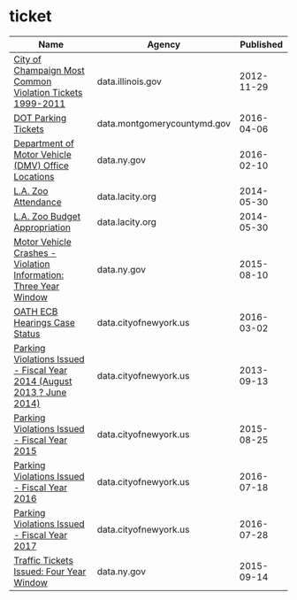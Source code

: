 # ticket

Name | Agency | Published
---- | ---- | ---------
[City of Champaign Most Common Violation Tickets 1999-2011](../datasets/nnhd-ku5t.md) | data.illinois.gov | 2012-11-29
[DOT Parking Tickets](../datasets/uyb2-cfmc.md) | data.montgomerycountymd.gov | 2016-04-06
[Department of Motor Vehicle (DMV) Office Locations](../datasets/9upz-c7xg.md) | data.ny.gov | 2016-02-10
[L.A. Zoo Attendance](../datasets/3gwn-arjr.md) | data.lacity.org | 2014-05-30
[L.A. Zoo Budget Appropriation](../datasets/jpdu-8y8k.md) | data.lacity.org | 2014-05-30
[Motor Vehicle Crashes - Violation Information: Three Year Window](../datasets/abfj-y7uq.md) | data.ny.gov | 2015-08-10
[OATH ECB Hearings Case Status](../datasets/jz4z-kudi.md) | data.cityofnewyork.us | 2016-03-02
[Parking Violations Issued - Fiscal Year 2014 (August 2013 ? June 2014)](../datasets/jt7v-77mi.md) | data.cityofnewyork.us | 2013-09-13
[Parking Violations Issued - Fiscal Year 2015](../datasets/c284-tqph.md) | data.cityofnewyork.us | 2015-08-25
[Parking Violations Issued - Fiscal Year 2016](../datasets/kiv2-tbus.md) | data.cityofnewyork.us | 2016-07-18
[Parking Violations Issued - Fiscal Year 2017](../datasets/pvqr-7yc4.md) | data.cityofnewyork.us | 2016-07-28
[Traffic Tickets Issued: Four Year Window](../datasets/q4hy-kbtf.md) | data.ny.gov | 2015-09-14

